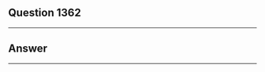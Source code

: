 Question 1362
------------------------

------------------------
Answer
------------------------

------------------------